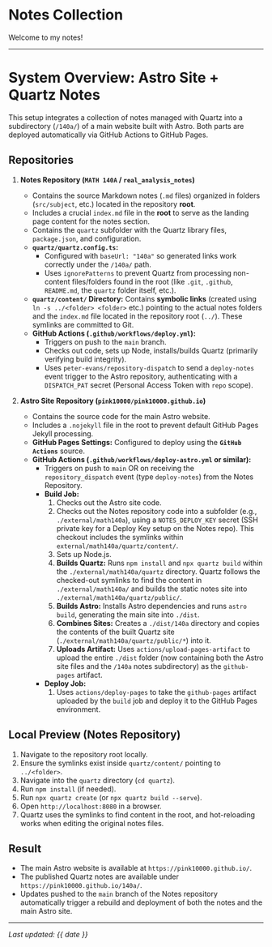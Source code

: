 # Notes Collection

Welcome to my notes! 

---

# System Overview: Astro Site + Quartz Notes

This setup integrates a collection of notes managed with Quartz into a subdirectory (`/140a/`) of a main website built with Astro. Both parts are deployed automatically via GitHub Actions to GitHub Pages.

## Repositories

1.  **Notes Repository (`MATH 140A` / `real_analysis_notes`)**
    * Contains the source Markdown notes (`.md` files) organized in folders (`src/subject`, etc.) located in the repository **root**.
    * Includes a crucial `index.md` file in the **root** to serve as the landing page content for the notes section.
    * Contains the `quartz` subfolder with the Quartz library files, `package.json`, and configuration.
    * **`quartz/quartz.config.ts`:**
        * Configured with `baseUrl: "140a"` so generated links work correctly under the `/140a/` path.
        * Uses `ignorePatterns` to prevent Quartz from processing non-content files/folders found in the root (like `.git`, `.github`, `README.md`, the `quartz` folder itself, etc.).
    * **`quartz/content/` Directory:** Contains **symbolic links** (created using `ln -s ../<folder> <folder>` etc.) pointing to the actual notes folders and the `index.md` file located in the repository root (`../`). These symlinks are committed to Git.
    * **GitHub Actions (`.github/workflows/deploy.yml`):**
        * Triggers on push to the `main` branch.
        * Checks out code, sets up Node, installs/builds Quartz (primarily verifying build integrity).
        * Uses `peter-evans/repository-dispatch` to send a `deploy-notes` event trigger to the Astro repository, authenticating with a `DISPATCH_PAT` secret (Personal Access Token with `repo` scope).

2.  **Astro Site Repository (`pink10000/pink10000.github.io`)**
    * Contains the source code for the main Astro website.
    * Includes a `.nojekyll` file in the root to prevent default GitHub Pages Jekyll processing.
    * **GitHub Pages Settings:** Configured to deploy using the **`GitHub Actions`** source.
    * **GitHub Actions (`.github/workflows/deploy-astro.yml` or similar):**
        * Triggers on push to `main` OR on receiving the `repository_dispatch` event (type `deploy-notes`) from the Notes Repository.
        * **Build Job:**
            1.  Checks out the Astro site code.
            2.  Checks out the Notes repository code into a subfolder (e.g., `./external/math140a`), using a `NOTES_DEPLOY_KEY` secret (SSH private key for a Deploy Key setup on the Notes repo). This checkout includes the symlinks within `external/math140a/quartz/content/`.
            3.  Sets up Node.js.
            4.  **Builds Quartz:** Runs `npm install` and `npx quartz build` within the `./external/math140a/quartz` directory. Quartz follows the checked-out symlinks to find the content in `./external/math140a/` and builds the static notes site into `./external/math140a/quartz/public/`.
            5.  **Builds Astro:** Installs Astro dependencies and runs `astro build`, generating the main site into `./dist`.
            6.  **Combines Sites:** Creates a `./dist/140a` directory and copies the contents of the built Quartz site (`./external/math140a/quartz/public/*`) into it.
            7.  **Uploads Artifact:** Uses `actions/upload-pages-artifact` to upload the entire `./dist` folder (now containing both the Astro site files and the `/140a` notes subdirectory) as the `github-pages` artifact.
        * **Deploy Job:**
            1.  Uses `actions/deploy-pages` to take the `github-pages` artifact uploaded by the `build` job and deploy it to the GitHub Pages environment.

## Local Preview (Notes Repository)

1.  Navigate to the repository root locally.
2.  Ensure the symlinks exist inside `quartz/content/` pointing to `../<folder>`.
3.  Navigate into the `quartz` directory (`cd quartz`).
4.  Run `npm install` (if needed).
5.  Run `npx quartz create` (or `npx quartz build --serve`).
6.  Open `http://localhost:8080` in a browser.
7.  Quartz uses the symlinks to find content in the root, and hot-reloading works when editing the original notes files.

## Result

* The main Astro website is available at `https://pink10000.github.io/`.
* The published Quartz notes are available under `https://pink10000.github.io/140a/`.
* Updates pushed to the `main` branch of the Notes repository automatically trigger a rebuild and deployment of both the notes and the main Astro site.

---

*Last updated: {{ date }}*